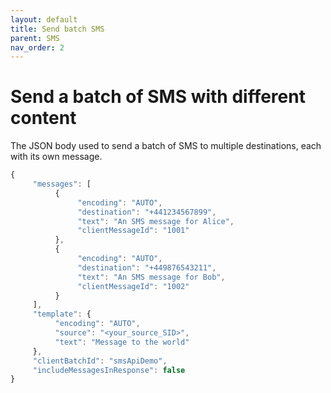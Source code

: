 ```yaml
---
layout: default
title: Send batch SMS
parent: SMS
nav_order: 2
---
```


# Send a batch of SMS with different content

The JSON body used to send a batch of SMS to multiple destinations, each with its own message.

```js
{
     "messages": [
          {
               "encoding": "AUTO",
               "destination": "+441234567899",
               "text": "An SMS message for Alice",
               "clientMessageId": "1001"
          },
          {
               "encoding": "AUTO",
               "destination": "+449876543211",
               "text": "An SMS message for Bob",
               "clientMessageId": "1002"
          }
     ],
     "template": {
          "encoding": "AUTO",
          "source": "<your_source_SID>",
          "text": "Message to the world"
     },
     "clientBatchId": "smsApiDemo",
     "includeMessagesInResponse": false
}
```
